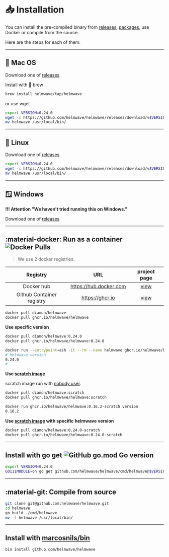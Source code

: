 # 📥 Installation

You can install the pre-compiled binary from 
[releases](https://github.com/helmwave/helmwave/releases), 
[packages](https://github.com/helmwave/helmwave/packages/),
use Docker or compile from the source.

Here are the steps for each of them:

--- 

## 🍏 Mac OS

Download one of [releases](https://github.com/helmwave/helmwave/releases)

Install with :beer: brew

```sh
brew install helmwave/tap/helmwave
```

or use wget
```sh
export VERSION=0.24.0
wget -c https://github.com/helmwave/helmwave/releases/download/v$VERSION/helmwave_${VERSION}_darwin_amd64.tar.gz -O - | tar -xz
mv helmwave /usr/local/bin/
```

---

## 🐧 Linux

Download one of [releases](https://github.com/helmwave/helmwave/releases)

```sh
export VERSION=0.24.0
wget -c https://github.com/helmwave/helmwave/releases/download/v$VERSION/helmwave_${VERSION}_linux_amd64.tar.gz -O - | tar -xz
mv helmwave /usr/local/bin/
```

---

## 🪟 Windows

**!!! Attention "We haven't tried running this on Windows."**

Download one of [releases](https://github.com/helmwave/helmwave/releases)

---

## :material-docker: Run as a container ![Docker Pulls](https://img.shields.io/docker/pulls/diamon/helmwave)

> We use 2 docker registries. 

|         Registry          |          URL           |                                 project page                                  |
| :-----------------------: | :--------------------: | :---------------------------------------------------------------------------: |
|        Docker hub         | https://hub.docker.com |       [view](https://hub.docker.com/repository/docker/diamon/helmwave)        |
| Github Container registry |    https://ghcr.io     | [view](https://github.com/orgs/helmwave/packages/container/helmwave/settings) |

```bash
docker pull diamon/helmwave
docker pull ghcr.io/helmwave/helmwave
```

**Use specific version**

```bash
docker pull diamon/helmwave:0.24.0
docker pull ghcr.io/helmwave/helmwave:0.24.0

docker run --entrypoint=ash -it --rm --name helmwave ghcr.io/helmwave/helmwave:0.24.0
# helmwave version
0.24.0
#
```

**Use [scratch image](https://hub.docker.com/_/scratch)**

scratch image run with [nobody user](https://unix.stackexchange.com/questions/186568/what-is-nobody-user-and-group).

```bash
docker pull diamon/helmwave:scratch
docker pull ghcr.io/helmwave/helmwave:scratch

docker run ghcr.io/helmwave/helmwave:0.16.2-scratch version
0.16.2
```

**Use [scratch image](https://hub.docker.com/_/scratch) with specific helmwave version**

```bash
docker pull diamon/helmwave:0.24.0-scratch
docker pull ghcr.io/helmwave/helmwave:0.24.0-scratch
```

---

## Install with go get ![GitHub go.mod Go version](https://img.shields.io/github/go-mod/go-version/zhilyaev/helmwave)

```sh
export VERSION=0.24.0
GO111MODULE=on go get github.com/helmwave/helmwave/cmd/helmwave@$VERSION
```

---

## :material-git: Compile from source

```bash
git clone git@github.com:helmwave/helmwave.git
cd helmwave
go build ./cmd/helmwave
mv -f helmwave /usr/local/bin/
```

---

## Install with [marcosnils/bin](https://github.com/marcosnils/bin)

```bash
bin install github.com/helmwave/helmwave
```
